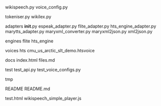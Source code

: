 

wikispeech.py
voice_config.py

tokeniser.py
wikilex.py

adapters
	__init__.py
	espeak_adapter.py
	flite_adapter.py
  	hts_engine_adapter.py
	marytts_adapter.py
	maryxml_converter.py
	maryxml2json.py
	xml2json.py

engines
	flite
	hts_engine

voices
	hts
		cmu_us_arctic_slt_demo.htsvoice



docs
	index.html
	files.md

test
	test_api.py
	test_voice_configs.py

tmp
	
README
README.md

test.html
wikispeech_simple_player.js